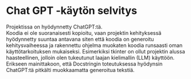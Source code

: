# Chat GPT -käytön selvitys

Projektissa on hyödynnetty ChatGPT:tä.<br>
Koodia ei ole suoranaisesti kopioitu, vaan projektin kehityksessä hyödynnetty suuntaa antavana siten että koodia on generoitu kehitysvaiheessa ja rakennettu ohjelma muokaten koodia runsaasti oman käyttötarkoituksen mukaiseksi. Esimerkiksi tkinter on ollut projektin alussa haasteellinen, jolloin olen tukeutunut laajan kielimallin (LLM) käyttöön.<br> 
Erikseen mainittakoon, että Docstringin toteutuksessa hyödynsin ChatGPT:tä pitkälti muokkaamatta generoitua tekstiä.